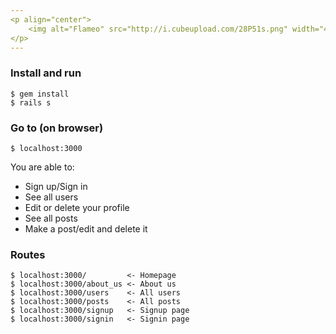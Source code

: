 ```yaml
---
<p align="center">
    <img alt="Flameo" src="http://i.cubeupload.com/28P51s.png" width="426">
</p>
---
```

### Install and run
```
$ gem install 
$ rails s
```
### Go to (on browser)
```
$ localhost:3000
```
You are able to:
- Sign up/Sign in
- See all users
- Edit or delete your profile
- See all posts
- Make a post/edit and delete it

### Routes
```
$ localhost:3000/         <- Homepage
$ localhost:3000/about_us <- About us
$ localhost:3000/users    <- All users
$ localhost:3000/posts    <- All posts
$ localhost:3000/signup   <- Signup page
$ localhost:3000/signin   <- Signin page
```
